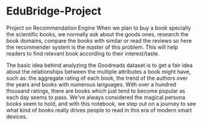 # EduBridge-Project
Project on Recommendation Engine
When we plan to buy a book specially the scientific books, we normally ask about the goods ones, research the book domains, compare the books with similar or read the reviews so here the recommender system is the master of this problem. This will help readers to find relevant book according to their interest/taste.

The basic idea behind analyzing the Goodreads dataset is to get a fair idea about the relationships between the multiple attributes a book might have, such as: the aggregate rating of each book, the trend of the authors over the years and books with numerous languages. With over a hundred thousand ratings, there are books which just tend to become popular as each day seems to pass.
We've always considered the magical persona books seem to hold, and with this notebook, we step out on a journey to see what kind of books really drives people to read in this era of modern smart devices.

